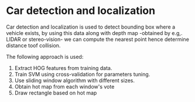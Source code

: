 # Car detection and localization
Car detection and localization is used to detect bounding box where a vehicle exists, by using this data along with depth map -obtained by e.g,. LIDAR or stereo-vision- we can compute the nearest point hence determine distance toof collision.

The following approach is used:
1.	Extract HOG features from training data.
2.	Train SVM using cross-validation for parameters tuning.
3.	Use sliding window algorithm with different sizes.
4.  Obtain hot map from each window's vote
5.  Draw rectangle based on hot map
